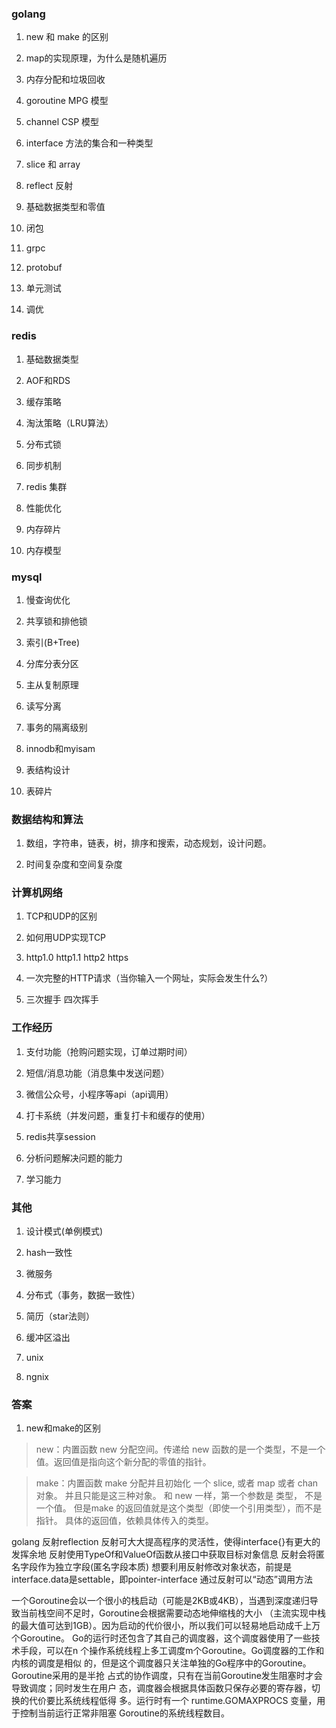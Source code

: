 ### golang

1. new 和 make 的区别

2. map的实现原理，为什么是随机遍历

3. 内存分配和垃圾回收

4. goroutine MPG 模型

5. channel CSP 模型

6. interface 方法的集合和一种类型

7. slice 和 array 

8. reflect 反射

9. 基础数据类型和零值

10. 闭包

11. grpc 

12. protobuf

13. 单元测试

14. 调优

### redis

1. 基础数据类型

2. AOF和RDS

3. 缓存策略

4. 淘汰策略（LRU算法）

5. 分布式锁

6. 同步机制

7. redis 集群

8. 性能优化

9. 内存碎片

10. 内存模型

### mysql

1. 慢查询优化

2. 共享锁和排他锁

3. 索引(B+Tree)

4. 分库分表分区

5. 主从复制原理

6. 读写分离

7. 事务的隔离级别

8. innodb和myisam

9. 表结构设计

10. 表碎片

### 数据结构和算法

1. 数组，字符串，链表，树，排序和搜索，动态规划，设计问题。

2. 时间复杂度和空间复杂度

### 计算机网络

1. TCP和UDP的区别

2. 如何用UDP实现TCP

3. http1.0 http1.1 http2 https

4. 一次完整的HTTP请求（当你输入一个网址，实际会发生什么?）

5. 三次握手 四次挥手

### 工作经历

1. 支付功能（抢购问题实现，订单过期时间）

2. 短信/消息功能（消息集中发送问题）

3. 微信公众号，小程序等api（api调用）

4. 打卡系统（并发问题，重复打卡和缓存的使用）

5. redis共享session

6. 分析问题解决问题的能力

7. 学习能力

### 其他

1. 设计模式(单例模式)

2. hash一致性

3. 微服务

4. 分布式（事务，数据一致性）

5. 简历（star法则）

6. 缓冲区溢出

7. unix

8. ngnix

### 答案

1. new和make的区别

> new：内置函数 new 分配空间。传递给 new 函数的是一个类型，不是一个值。返回值是指向这个新分配的零值的指针。

> make：内置函数 make 分配并且初始化 一个 slice, 或者 map 或者 chan 对象。 并且只能是这三种对象。 和 new 一样，第一个参数是 类型，
不是一个值。 但是make 的返回值就是这个类型（即使一个引用类型），而不是指针。 具体的返回值，依赖具体传入的类型。


golang 反射reflection
反射可大大提高程序的灵活性，使得interface{}有更大的发挥余地
反射使用TypeOf和ValueOf函数从接口中获取目标对象信息
反射会将匿名字段作为独立字段(匿名字段本质)
想要利用反射修改对象状态，前提是interface.data是settable，即pointer-interface
通过反射可以“动态”调用方法

一个Goroutine会以一个很小的栈启动（可能是2KB或4KB），当遇到深度递归导致当前栈空间不足时，Goroutine会根据需要动态地伸缩栈的大小
（主流实现中栈的最大值可达到1GB）。因为启动的代价很小，所以我们可以轻易地启动成千上万个Goroutine。
Go的运行时还包含了其自己的调度器，这个调度器使用了一些技术手段，可以在n
个操作系统线程上多工调度m个Goroutine。Go调度器的工作和内核的调度是相似
的，但是这个调度器只关注单独的Go程序中的Goroutine。Goroutine采用的是半抢
占式的协作调度，只有在当前Goroutine发生阻塞时才会导致调度；同时发生在用户
态，调度器会根据具体函数只保存必要的寄存器，切换的代价要比系统线程低得
多。运行时有一个 runtime.GOMAXPROCS 变量，用于控制当前运行正常非阻塞
Goroutine的系统线程数目。
